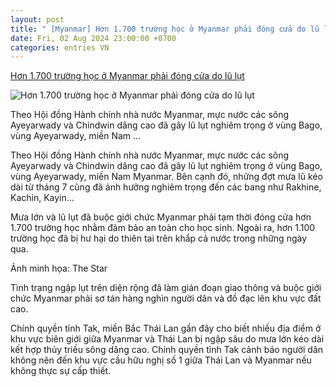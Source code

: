 ```yaml
---
layout: post
title: " [Myanmar] Hơn 1.700 trường học ở Myanmar phải đóng cửa do lũ lụt"
date: Fri, 02 Aug 2024 23:00:00 +0700
categories: entries VN
---
```

[Hơn 1.700 trường học ở Myanmar phải đóng cửa do lũ lụt](https://vov.vn/the-gioi/hon-1700-truong-hoc-o-myanmar-phai-dong-cua-do-lu-lut-post1111978.vov)

![Hơn 1.700 trường học ở Myanmar phải đóng cửa do lũ lụt](https://vov-media.emitech.vn/sites/default/files/styles/og_image/public/2024-08/myanmar.jpg?v=1722609739)

Theo Hội đồng Hành chính nhà nước Myanmar, mực nước các sông Ayeyarwady và Chindwin dâng cao đã gây lũ lụt nghiêm trọng ở vùng Bago, vùng Ayeyarwady, miền Nam ...

Theo Hội đồng Hành chính nhà nước Myanmar, mực nước các sông Ayeyarwady và Chindwin dâng cao đã gây lũ lụt nghiêm trọng ở vùng Bago, vùng Ayeyarwady, miền Nam Myanmar. Bên cạnh đó, những đợt mưa lũ kéo dài từ tháng 7 cũng đã ảnh hưởng nghiêm trọng đến các bang như Rakhine, Kachin, Kayin...

Mưa lớn và lũ lụt đã buộc giới chức Myanmar phải tạm thời đóng cửa hơn 1.700 trường học nhằm đảm bảo an toàn cho học sinh. Ngoài ra, hơn 1.100 trường học đã bị hư hại do thiên tai trên khắp cả nước trong những ngày qua.

Ảnh minh họa: The Star

Tình trạng ngập lụt trên diện rộng đã làm gián đoạn giao thông và buộc giới chức Myanmar phải sơ tán hàng nghìn người dân và đồ đạc lên khu vực đất cao.

Chính quyền tỉnh Tak, miền Bắc Thái Lan gần đây cho biết nhiều địa điểm ở khu vực biên giới giữa Myanmar và Thái Lan bị ngập sâu do mưa lớn kéo dài kết hợp thủy triều sông dâng cao. Chính quyền tỉnh Tak cảnh báo người dân không nên đến khu vực cầu hữu nghị số 1 giữa Thái Lan và Myanmar nếu không thực sự cấp thiết.

